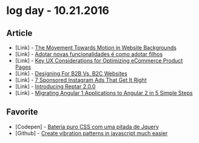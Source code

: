 # log day - 10.21.2016

## Article

- \[Link\] - [The Movement Towards Motion in Website Backgrounds](https://www.sitepoint.com/the-movement-towards-motion-in-website-backgrounds/)
- \[Link\] - [Adotar novas funcionalidades é como adotar filhos](http://arquiteturadeinformacao.com/user-experience/adotar-novas-funcionalidades-e-como-adotar-filhos/)
- \[Link\] - [Key UX Considerations for Optimizing eCommerce Product Pages](https://speckyboy.com/ux-ecommerce-product-pages/)
- \[Link\] - [Designing For B2B Vs. B2C Websites](http://usabilitygeek.com/designing-b2b-vs-b2c-websites/)
- \[Link\] - [7 Sponsored Instagram Ads That Get It Right](http://blog.usabilla.com/7-sponsored-instagram-ads-get-right/)
- \[Link\] - [Introducing Reptar 2.0.0](https://medium.com/@hswolff/introducing-reptar-2-0-0-6099f34efa67#.2u06ojri5)
- \[Link\] - [Migrating Angular 1 Applications to Angular 2 in 5 Simple Steps](https://vsavkin.com/migrating-angular-1-applications-to-angular-2-in-5-simple-steps-40621800a25b#.ponsa2ag1)


## Favorite

- \[Codepen\] - [Bateria puro CSS com uma pitada de Jquery ](http://codepen.io/hjdesigner/pen/GjGrRk)
- \[Github\] - [Create vibration patterns in javascript much easier](https://github.com/NascHQ/vibe.js)

